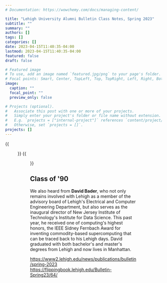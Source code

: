 ```yaml
---
# Documentation: https://wowchemy.com/docs/managing-content/

title: "Lehigh University Alumni Bulletin Class Notes, Spring 2023"
subtitle: ""
summary: ""
authors: []
tags: []
categories: []
date: 2023-04-15T11:40:35-04:00
lastmod: 2023-04-15T11:40:35-04:00
featured: false
draft: false

# Featured image
# To use, add an image named `featured.jpg/png` to your page's folder.
# Focal points: Smart, Center, TopLeft, Top, TopRight, Left, Right, BottomLeft, Bottom, BottomRight.
image:
  caption: ""
  focal_point: ""
  preview_only: false

# Projects (optional).
#   Associate this post with one or more of your projects.
#   Simply enter your project's folder or file name without extension.
#   E.g. `projects = ["internal-project"]` references `content/project/deep-learning/index.md`.
#   Otherwise, set `projects = []`.
projects: []
---
```


{{<figure src="page1.jpg">}}
{{<figure src="page2.jpg">}}

## Class of '90 ##

We also heard from **David Bader**, who not only remains involved with Lehigh as a member of the advisory board of Lehigh's Electrical and Computer Engineering Department, but also serves as the inaugural director of New Jersey Institute of Technology's Institute for Data Science. This past year, he received one of computing's highest honors, the IEEE Sidney Fernbach Award for inventing commodity-based supercomputing that can be traced back to his Lehigh days. David graduated with both bachelor's and master's degrees from Lehigh and now lives in Manhattan.

https://www2.lehigh.edu/news/publications/bulletin/spring-2023
https://flippingbook.lehigh.edu/Bulletin-Spring23/64/
